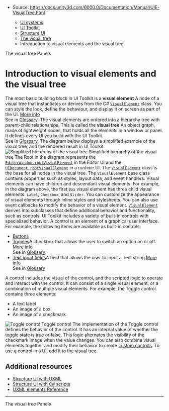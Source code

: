 * Source: https://docs.unity3d.com/6000.0/Documentation/Manual/UIE-VisualTree.html

  * [UI systems](https://docs.unity3d.com/6000.0/Documentation/Manual/UIToolkits.html)
  * [UI Toolkit](https://docs.unity3d.com/6000.0/Documentation/Manual/UIElements.html)
  * [Structure UI](https://docs.unity3d.com/6000.0/Documentation/Manual/UIE-structure-ui.html)
  * [The visual tree](https://docs.unity3d.com/6000.0/Documentation/Manual/UIE-VisualTree-landing.html)
  * Introduction to visual elements and the visual tree


[](https://docs.unity3d.com/6000.0/Documentation/Manual/UIE-VisualTree-landing.html)
The visual tree
[](https://docs.unity3d.com/6000.0/Documentation/Manual/UIE-panels.html)
Panels
# Introduction to visual elements and the visual tree
The most basic building block in UI Toolkit is a **visual element** A node of a visual tree that instantiates or derives from the C# [`VisualElement`](https://docs.unity3d.com/6000.0/Documentation/ScriptReference/UIElements.VisualElement.html) class. You can style the look, define the behaviour, and display it on screen as part of the UI. [More info](https://docs.unity3d.com/6000.0/Documentation/Manual/UIE-VisualTree.html)  
See in [Glossary](https://docs.unity3d.com/6000.0/Documentation/Manual/Glossary.html#Visualelement). The visual elements are ordered into a hierarchy tree with parent-child relationships. This is called the **visual tree** An object graph, made of lightweight nodes, that holds all the elements in a window or panel. It defines every UI you build with the UI Toolkit.  
See in [Glossary](https://docs.unity3d.com/6000.0/Documentation/Manual/Glossary.html#Visualtree).
The diagram below displays a simplified example of the visual tree, and the rendered result in UI Toolkit.
![Simplified hierarchy of the visual tree](https://docs.unity3d.com/6000.0/Documentation/uploads/Main/VisualTreeExample.png) Simplified hierarchy of the visual tree
The Root in the diagram represents the [`EditorWindow.rootVisualElement`](https://docs.unity3d.com/6000.0/Documentation/ScriptReference/EditorWindow-rootVisualElement.html) in the Editor UI and the [`UIDocument.rootVisualElement`](https://docs.unity3d.com/6000.0/Documentation/ScriptReference/UIElements.UIDocument-rootVisualElement.html) in a runtime UI. 
The [`VisualElement`](https://docs.unity3d.com/6000.0/Documentation/ScriptReference/UIElements.VisualElement.html) class is the base for all nodes in the visual tree. The `VisualElement` base class contains properties such as styles, layout data, and event handlers. Visual elements can have children and descendant visual elements. For example, in the diagram above, the first `Box` visual element has three child visual elements: `Label`, `Checkbox`, and `Slider`.
You can customize the appearance of visual elements through inline styles and stylesheets. You can also use event callbacks to modify the behavior of a visual element.
[`VisualElement`](https://docs.unity3d.com/6000.0/Documentation/ScriptReference/UIElements.VisualElement.html) derives into subclasses that define additional behavior and functionality, such as controls. UI Toolkit includes a variety of built-in controls with specialized behavior. A control is an element of a graphical user interface. For example, the following items are available as built-in controls:
  * [Buttons](https://docs.unity3d.com/6000.0/Documentation/Manual/UIE-uxml-element-Button.html)
  * [Toggles](https://docs.unity3d.com/6000.0/Documentation/Manual/UIE-uxml-element-Toggle.html)A checkbox that allows the user to switch an option on or off. [More info](https://docs.unity3d.com/6000.0/Documentation/Manual/UIE-uxml-element-Toggle.html)  
See in [Glossary](https://docs.unity3d.com/6000.0/Documentation/Manual/Glossary.html#Toggle)
  * [Text input fields](https://docs.unity3d.com/6000.0/Documentation/Manual/UIE-uxml-element-TextField.html)A field that allows the user to input a Text string [More info](https://docs.unity3d.com/Packages/com.unity.ugui@latest/index.html?subfolder=/manual/script-InputField.html)  
See in [Glossary](https://docs.unity3d.com/6000.0/Documentation/Manual/Glossary.html#TextInputField)


A control includes the visual of the control, and the scripted logic to operate and interact with the control. It can consist of a single visual element, or a combination of multiple visual elements. For example, the Toggle control contains three elements:
  * A text label
  * An image of a box
  * An image of a checkmark

![Toggle control](https://docs.unity3d.com/6000.0/Documentation/uploads/Main/uie-toggle-control.png) Toggle control
The implementation of the Toggle control defines the behavior of the control. It has an internal value of whether the toggle state is true or false. This logic alternates the visibility of the checkmark image when the value changes.
You can also combine visual elements together and modify their behavior to create [custom controls](https://docs.unity3d.com/6000.0/Documentation/Manual/UIE-create-custom-controls.html). 
To use a control in a UI, add it to the visual tree. 
## Additional resources
  * [Structure UI with UXML](https://docs.unity3d.com/6000.0/Documentation/Manual/UIE-UXML.html)
  * [Structure UI with C# scripts](https://docs.unity3d.com/6000.0/Documentation/Manual/UIE-Controls.html)
  * [UXML elements Reference](https://docs.unity3d.com/6000.0/Documentation/Manual/UIE-ElementRef.html)


* * *
[](https://docs.unity3d.com/6000.0/Documentation/Manual/UIE-VisualTree-landing.html)
The visual tree
[](https://docs.unity3d.com/6000.0/Documentation/Manual/UIE-panels.html)
Panels
